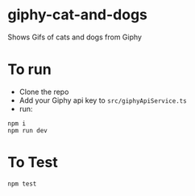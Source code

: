 # giphy-cat-and-dogs
Shows Gifs of cats and dogs from Giphy

# To run 
- Clone the repo
- Add your Giphy api key to `src/giphyApiService.ts`
- run: 
```
npm i
npm run dev
```

# To Test
```
npm test
```
